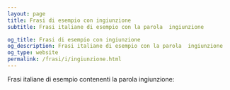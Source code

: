 ```yaml
---
layout: page
title: Frasi di esempio con ingiunzione 
subtitle: Frasi italiane di esempio con la parola  ingiunzione

og_title: Frasi di esempio con ingiunzione 
og_description: Frasi italiane di esempio con la parola  ingiunzione
og_type: website
permalink: /frasi/i/ingiunzione.html
---
```


Frasi italiane di esempio contenenti la parola ingiunzione:


